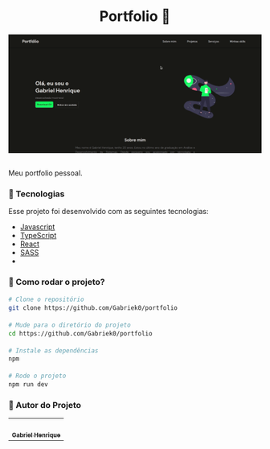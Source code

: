 <h1 align="center">Portfolio 👦</h1>

<img align="center" src="./public/documents/portfolio.gif">
<br></br>
<p align="justify">Meu portfolio pessoal.</p>


### :nut_and_bolt: Tecnologias

Esse projeto foi desenvolvido com as seguintes tecnologias:

- [Javascript][javascript]
- [TypeScript][typescript]
- [React][reactjs]
- [SASS][SASS]
- 
[Javascript]: https://developer.mozilla.org/pt-BR/docs/Web/JavaScript
[Typescript]: https://www.typescriptlang.org/
[Reactjs]: https://reactjs.org
[SASS]: https://sass-lang.com//

### 🤔 Como rodar o projeto? 

```bash
# Clone o repositório
git clone https://github.com/Gabriek0/portfolio

# Mude para o diretório do projeto
cd https://github.com/Gabriek0/portfolio

# Instale as dependências
npm

# Rode o projeto
npm run dev
```

### 🧑 Autor do Projeto

<table>
  <tr>
    <td align="center">
      <a href="https://github.com/Gabriek0">
        <img src='https://avatars.githubusercontent.com/u/89749843?v=4' width="100px;" alt=""/>
        <br />
          <sub>
            <b>Gabriel Henrique</b>
          </sub>
      </a>
    </td>

  </tr>
</table>




